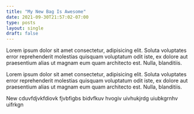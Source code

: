 ```yaml
---
title: "My New Bag Is Awesome"
date: 2021-09-30T21:57:02-07:00
type: posts
layout: single
draft: false
---
```


Lorem ipsum dolor sit amet consectetur, adipisicing elit. Soluta voluptates error reprehenderit molestias quisquam voluptatum odit iste, ex dolore aut praesentium alias ut magnam eum quam architecto est. Nulla, blanditiis.

Lorem ipsum dolor sit amet consectetur, adipisicing elit. Soluta voluptates error reprehenderit molestias quisquam voluptatum odit iste, ex dolore aut praesentium alias ut magnam eum quam architecto est. Nulla, blanditiis.

New cduvfdjvkfdiovk fjvbfigbs bidvfkuv hvogiv uivhukjrdg uiubkgrnhv uifrkgn
